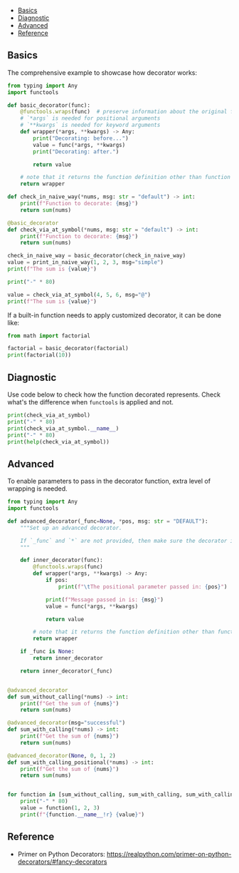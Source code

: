 
- [Basics](#basics)
- [Diagnostic](#diagnostic)
- [Advanced](#advanced)
- [Reference](#reference)

## Basics
The comprehensive example to showcase how decorator works:
```py
from typing import Any
import functools

def basic_decorator(func):
    @functools.wraps(func)  # preserve information about the original function
    # `*args` is needed for positional arguments
    # `**kwargs` is needed for keyword arguments
    def wrapper(*args, **kwargs) -> Any:
        print("Decorating: before...")
        value = func(*args, **kwargs)
        print("Decorating: after.")

        return value

    # note that it returns the function definition other than function call
    return wrapper

def check_in_naive_way(*nums, msg: str = "default") -> int:
    print(f"Function to decorate: {msg}")
    return sum(nums)

@basic_decorator
def check_via_at_symbol(*nums, msg: str = "default") -> int:
    print(f"Function to decorate: {msg}")
    return sum(nums)

check_in_naive_way = basic_decorator(check_in_naive_way)
value = print_in_naive_way(1, 2, 3, msg="simple")
print(f"The sum is {value}")

print("-" * 80)

value = check_via_at_symbol(4, 5, 6, msg="@")
print(f"The sum is {value}")
```

If a built-in function needs to apply customized decorator, it can be done like:
```py
from math import factorial

factorial = basic_decorator(factorial)
print(factorial(10))
```


## Diagnostic
Use code below to check how the function decorated represents. Check what's the difference when `functools` is applied and not.
```py
print(check_via_at_symbol)
print("-" * 80)
print(check_via_at_symbol.__name__)
print("-" * 80)
print(help(check_via_at_symbol))
```

## Advanced
To enable parameters to pass in the decorator function, extra level of wrapping is needed.
```py
from typing import Any
import functools

def advanced_decorator(_func=None, *pos, msg: str = "DEFAULT"):
    """Set up an advanced decorator.

    If `_func` and `*` are not provided, then make sure the decorator is called with `()` even default value is provided for each parameter. Otherwise, such decorator would not work as expected.
    """

    def inner_decorator(func):
        @functools.wraps(func)
        def wrapper(*args, **kwargs) -> Any:
            if pos:
                print(f"\tThe positional parameter passed in: {pos}")

            print(f"Message passed in is: {msg}")
            value = func(*args, **kwargs)

            return value

        # note that it returns the function definition other than function call
        return wrapper

    if _func is None:
        return inner_decorator

    return inner_decorator(_func)


@advanced_decorator
def sum_without_calling(*nums) -> int:
    print(f"Get the sum of {nums}")
    return sum(nums)

@advanced_decorator(msg="successful")
def sum_with_calling(*nums) -> int:
    print(f"Get the sum of {nums}")
    return sum(nums)

@advanced_decorator(None, 0, 1, 2)
def sum_with_calling_positional(*nums) -> int:
    print(f"Get the sum of {nums}")
    return sum(nums)


for function in [sum_without_calling, sum_with_calling, sum_with_calling_positional]:
    print("-" * 80)
    value = function(1, 2, 3)
    print(f"{function.__name__!r} {value}")
```


## Reference
- Primer on Python Decorators: https://realpython.com/primer-on-python-decorators/#fancy-decorators
